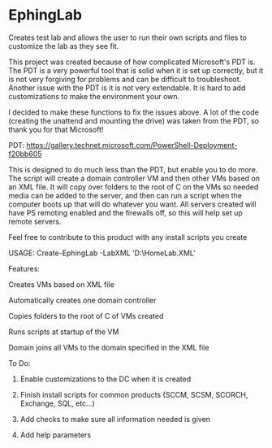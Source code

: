 # EphingLab
Creates test lab and allows the user to run their own scripts and files to customize the lab as they see fit.

This project was created because of how complicated Microsoft's PDT is. The PDT is a very powerful tool that is solid when it is set up correctly, but it is not very forgiving for problems and can be difficult to troubleshoot. Another issue with the PDT is it is not very extendable. It is hard to add customizations to make the environment your own.

I decided to make these functions to fix the issues above. A lot of the code (creating the unattend and mounting the drive) was taken from the PDT, so thank you for that Microsoft! 

PDT: https://gallery.technet.microsoft.com/PowerShell-Deployment-f20bb605

This is designed to do much less than the PDT, but enable you to do more. The script will create a domain controller VM and then other VMs based on an XML file. It will copy over folders to the root of C on the VMs so needed media can be added to the server, and then can run a script when the computer boots up that will do whatever you want.  All servers created will have PS remoting enabled and the firewalls off, so this will help set up remote servers. 

Feel free to contribute to this product with any install scripts you create


USAGE:  Create-EphingLab -LabXML 'D:\HomeLab.XML'


Features:

Creates VMs based on XML file

Automatically creates one domain controller

Copies folders to the root of C of VMs created

Runs scripts at startup of the VM

Domain joins all VMs to the domain specified in the XML file


To Do:

1) Enable customizations to the DC when it is created

2) Finish install scripts for common products (SCCM, SCSM, SCORCH, Exchange, SQL, etc...)

3) Add checks to make sure all information needed is given

4) Add help parameters
